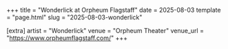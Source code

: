 +++
title = "Wonderlick at Orpheum Flagstaff"
date = 2025-08-03
template = "page.html"
slug = "2025-08-03-wonderlick"

[extra]
artist = "Wonderlick"
venue = "Orpheum Theater"
venue_url = "https://www.orpheumflagstaff.com/"
+++
